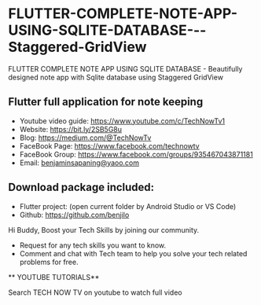 # FLUTTER-COMPLETE-NOTE-APP-USING-SQLITE-DATABASE---Staggered-GridView
FLUTTER COMPLETE NOTE APP USING SQLITE DATABASE - Beautifully designed note app with Sqlite database using Staggered GridView

## Flutter full application for note keeping

- Youtube video guide: https://www.youtube.com/c/TechNowTv1
- Website: https://bit.ly/2SB5G8u
- Blog: https://medium.com/@TechNowTv
- FaceBook Page: https://www.facebook.com/technowtv
- FaceBook Group: https://www.facebook.com/groups/935467043871181
- Email: benjaminsapaning@yaoo.com

## Download package included:
- Flutter project: (open current folder by Android Studio or VS Code)
- Github: https://github.com/benjilo

Hi Buddy, Boost your Tech Skills by joining our community.                                      
- Request for any tech skills you want to know.                            
- Comment and chat with Tech team to help you solve your tech related problems for free.

** YOUTUBE TUTORIALS**

Search TECH NOW TV on youtube to watch full video
